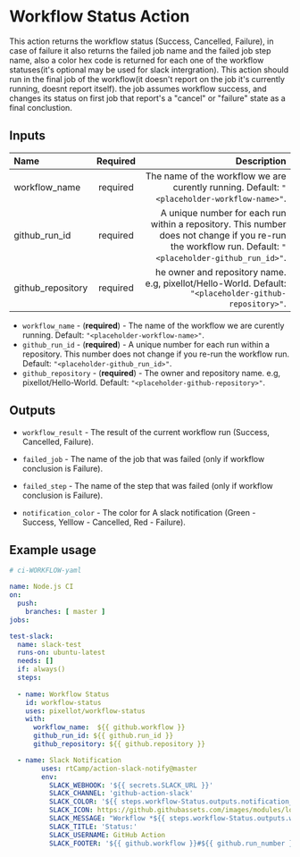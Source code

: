 # Workflow Status Action 

This action returns the workflow status (Success, Cancelled, Failure), in case of failure it also returns the failed job name and the failed job step name, also a color hex code is returned  for each one of the workflow statuses(it's optional may be used for slack intergration).
This action should run in the final job of the workflow(it doesn't report on the job it's currently running, doesnt report itself).
the job assumes workflow success, and changes its status on first job that report's a "cancel" or "failure" state as a final conclustion.

## Inputs

| Name             | Required | Description |
| :---             |   :---:  |        ---: |
| workflow_name    | required | The name of the workflow we are curently running. Default: `"<placeholder-workflow-name>"`.            |
| github_run_id    | required | A unique number for each run within a repository. This number does not change if you re-run the workflow run. Default: `"<placeholder-github_run_id>"`.            |
| github_repository| required | he owner and repository name. e.g, pixellot/Hello-World. Default: `"<placeholder-github-repository>"`.            |        

* ``workflow_name`` - (**required**) - The name of the workflow we are curently running. Default: `"<placeholder-workflow-name>"`.
* `github_run_id` - (**required**) - A unique number for each run within a repository. This number does not change if you re-run the workflow run. Default: `"<placeholder-github_run_id>"`.
* `github_repository` - (**required**) - The owner and repository name. e.g, pixellot/Hello-World. Default: `"<placeholder-github-repository>"`.

## Outputs

- `workflow_result` - The result of the current workflow run (Success, Cancelled, Failure).

- `failed_job` - The name of the job that was failed (only if workflow conclusion is Failure).

- `failed_step` - The name of the step that was failed (only if workflow conclusion is Failure).

- `notification_color` - The color for A slack notification (Green - Success, Yelllow - Cancelled, Red - Failure).

## Example usage
```yaml
# ci-WORKFLOW-yaml

name: Node.js CI
on:
  push:
    branches: [ master ]    
jobs:

test-slack:
  name: slack-test
  runs-on: ubuntu-latest
  needs: []
  if: always()
  steps:
  
  - name: Workflow Status 
    id: workflow-status
    uses: pixellot/workflow-status
    with:
      workflow_name:  ${{ github.workflow }}
      github_run_id: ${{ github.run_id }}
      github_repository: ${{ github.repository }}

  - name: Slack Notification
        uses: rtCamp/action-slack-notify@master
        env:
          SLACK_WEBHOOK: '${{ secrets.SLACK_URL }}'
          SLACK_CHANNEL: 'github-action-slack'
          SLACK_COLOR: '${{ steps.workflow-Status.outputs.notification_color }}'
          SLACK_ICON: https://github.githubassets.com/images/modules/logos_page/Octocat.png?size=48
          SLACK_MESSAGE: "Workflow *${{ steps.workflow-Status.outputs.workflow_result }}*\nJob: ${{ steps.workflow-Status.outputs.failed_job }}\nStep: ${{ steps.workflow-Status.outputs.failed_step }}"
          SLACK_TITLE: 'Status:'
          SLACK_USERNAME: GitHub Action
          SLACK_FOOTER: '${{ github.workflow }}#${{ github.run_number }}'    
    
```
